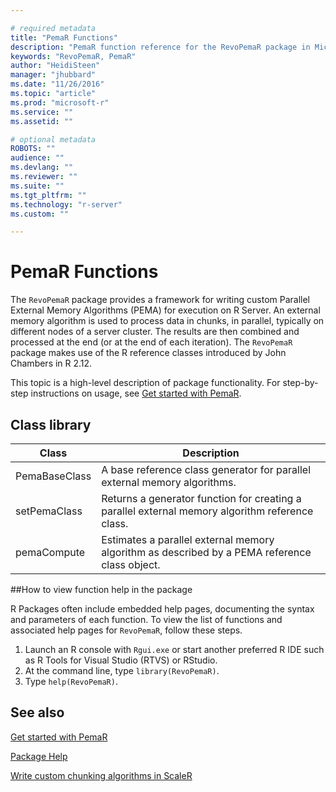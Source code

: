 ```yaml
---

# required metadata
title: "PemaR Functions"
description: "PemaR function reference for the RevoPemaR package in Microsoft R."
keywords: "RevoPemaR, PemaR"
author: "HeidiSteen"
manager: "jhubbard"
ms.date: "11/26/2016"
ms.topic: "article"
ms.prod: "microsoft-r"
ms.service: ""
ms.assetid: ""

# optional metadata
ROBOTS: ""
audience: ""
ms.devlang: ""
ms.reviewer: ""
ms.suite: ""
ms.tgt_pltfrm: ""
ms.technology: "r-server"
ms.custom: ""

---
```


# PemaR Functions

The `RevoPemaR` package provides a framework for writing custom Parallel External Memory Algorithms (PEMA) for execution on R Server. An external memory algorithm is used to process data in chunks, in parallel, typically on different nodes of a server cluster. The results are then combined and processed at the end (or at the end of each iteration). The `RevoPemaR` package makes use of the R reference classes introduced by John Chambers in R 2.12.

This topic is a high-level description of package functionality. For step-by-step instructions on usage, see [Get started with PemaR](~/pemar-getting-started.md).

## Class library

|Class | Description |
|------|-------------|
|PemaBaseClass|A base reference class generator for parallel external memory algorithms.|
|setPemaClass|Returns a generator function for creating a parallel external memory algorithm reference class.|
|pemaCompute|Estimates a parallel external memory algorithm as described by a PEMA reference class object. |

<a name="findmore"></a>
##How to view function help in the package

R Packages often include embedded help pages, documenting the syntax and parameters of each function. To view the list of functions and associated help pages for `RevoPemaR`, follow these steps.

1. Launch an R console with `Rgui.exe` or start another preferred R IDE such as R Tools for Visual Studio (RTVS) or RStudio.
2. At the command line, type `library(RevoPemaR)`.
3. Type `help(RevoPemaR)`.


## See also

[Get started with PemaR](../pemar-getting-started.md)

[Package Help](../package-reference.md)

[Write custom chunking algorithms in ScaleR](../scaler-getting-started-4-write-chunking-algorithms.md)

